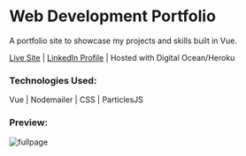 # Web Development Portfolio

A portfolio site to showcase my projects and skills built in Vue.

[Live Site](https://michaeljamie.com/ "Michael Johnston - Portfolio") | [LinkedIn Profile](https://www.linkedin.com/in/michaeljamiejohnston/ "LinkedIn") | Hosted with Digital Ocean/Heroku

### Technologies Used:

Vue | Nodemailer | CSS | ParticlesJS

### Preview:

![fullpage](https://user-images.githubusercontent.com/26236137/44892332-604a6300-aca1-11e8-9ba3-a0df7a5612b8.png)



